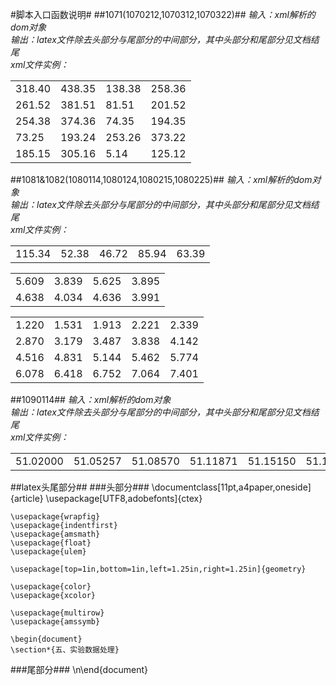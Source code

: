 #脚本入口函数说明#
##1071(1070212,1070312,1070322)##
*输入：xml解析的dom对象*</br>
*输出：latex文件除去头部分与尾部分的中间部分，其中头部分和尾部分见文档结尾*</br>
*xml文件实例：*</br>
	<?xml version="1.0" encoding="utf-8"?>
	<lab id="1070212">
		<table name="10711_1" raw="5" column="4">
			<tr index="1">
				<td>318.40</td>
				<td>438.35</td>
				<td>138.38</td>
				<td>258.36</td>
			</tr>
			<tr index="2">
				<td>261.52</td>
				<td>381.51</td>
				<td>81.51</td>
				<td>201.52</td>
			</tr>
			<tr index="3">
				<td>254.38</td>
				<td>374.36</td>
				<td>74.35</td>
				<td>194.35</td>
			</tr>
			<tr index="4">
				<td>73.25</td>
				<td>193.24</td>
				<td>253.26</td>
				<td>373.22</td>
			</tr>
			<tr index="5">
				<td>185.15</td>
				<td>305.16</td>
				<td>5.14</td>
				<td>125.12</td>
			</tr>
		</table>
	</lab>

##1081&1082(1080114,1080124,1080215,1080225)##
*输入：xml解析的dom对象*</br>
*输出：latex文件除去头部分与尾部分的中间部分，其中头部分和尾部分见文档结尾*</br>
*xml文件实例：*</br>
	<?xml version="1.0" encoding="utf-8"?>
	<lab id="1081">
		<table name="10811_1" raw="1" column="5">
			<tr index="1">
				<td>115.34</td>
				<td>52.38</td>
				<td>46.72</td>
				<td>85.94</td>
				<td>63.39</td>
			</tr>
		</table>
		<table name="10811_2" raw="2" column="4">
			<tr index="1">
				<td>5.609</td>
				<td>3.839</td>
				<td>5.625</td>
				<td>3.895</td>
			</tr>
			<tr index="2">
				<td>4.638</td>
				<td>4.034</td>
				<td>4.636</td>
				<td>3.991</td>
			</tr>
		</table>
		<table name="10811_3" raw="4" column="5">
			<tr index="1">
				<td>1.220</td>
				<td>1.531</td>
				<td>1.913</td>
				<td>2.221</td>
				<td>2.339</td>
			</tr>
			<tr index="2">
				<td>2.870</td>
				<td>3.179</td>
				<td>3.487</td>
				<td>3.838</td>
				<td>4.142</td>
			</tr>
			<tr index="3">
				<td>4.516</td>
				<td>4.831</td>
				<td>5.144</td>
				<td>5.462</td>
				<td>5.774</td>
			</tr>
			<tr index="4">
				<td>6.078</td>
				<td>6.418</td>
				<td>6.752</td>
				<td>7.064</td>
				<td>7.401</td>
			</tr>
		</table>
	</lab>

##1090114##
*输入：xml解析的dom对象*</br>
*输出：latex文件除去头部分与尾部分的中间部分，其中头部分和尾部分见文档结尾*</br>
*xml文件实例：*</br>
	<?xml version="1.0" encoding="utf-8"?>
	<lab id="1090114">
		<table name="109011_1" raw="5" column="4">
			<tr index="1">
				<td>51.02000</td>
				<td>51.05257</td>
	            <td>51.08570</td>
	            <td>51.11871</td>
				<td>51.15150</td>
				<td>51.18287</td>
	            <td>51.21456</td>
				<td>51.25132</td>
				<td>51.28370</td>
				<td>51.31506</td>
			</tr>
		</table>
	</lab>

##latex头尾部分##
###头部分###
	\documentclass[11pt,a4paper,oneside]{article}
	\usepackage[UTF8,adobefonts]{ctex}
	
	\usepackage{wrapfig}
	\usepackage{indentfirst}
	\usepackage{amsmath}
	\usepackage{float}
	\usepackage{ulem}
	
	\usepackage[top=1in,bottom=1in,left=1.25in,right=1.25in]{geometry}
	
	\usepackage{color}
	\usepackage{xcolor}
	
	\usepackage{multirow}
	\usepackage{amssymb}
	
	\begin{document}
	\section*{五、实验数据处理}
###尾部分###
	\n\\end{document}